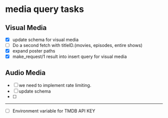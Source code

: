# media query tasks
## Visual Media
- [x] update schema for visual media
- [ ] Do a second fetch with titleID.(movies, episodes, entire shows)
- [x] expand poster paths
- [x] make_request/1 result into insert query for visual media

## Audio Media
- [ ] we need to implement rate limiting.
- [ ] update schema
- [ ]

---

- [ ] Environment variable for TMDB API KEY
